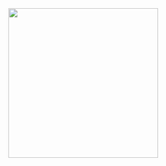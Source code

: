 <img height="300px" src="https://tm.ibxk.com.br/2021/08/10/10181814794027.jpg?ims=1200x675" ab="">

 
